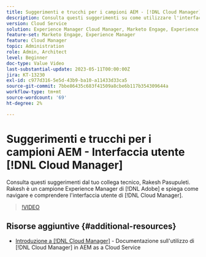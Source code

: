 ```yaml
---
title: Suggerimenti e trucchi per i campioni AEM - [!DNL Cloud Manager] UI
description: Consulta questi suggerimenti su come utilizzare l'interfaccia utente di  [!DNL Cloud Manager] dal campione ed esperto di AEM, Rakesh Pasupuleti.
version: Cloud Service
solution: Experience Manager Cloud Manager, Marketo Engage, Experience Manager
feature-set: Marketo Engage, Experience Manager
feature: Cloud Manager
topic: Administration
role: Admin, Architect
level: Beginner
doc-type: Value Video
last-substantial-update: 2023-05-11T00:00:00Z
jira: KT-13230
exl-id: c977d316-5e5d-43b9-ba10-a11433d33ca5
source-git-commit: 7bbe86435c683f41509a8cbe6b117b354309644a
workflow-type: tm+mt
source-wordcount: '69'
ht-degree: 2%

---
```


# Suggerimenti e trucchi per i campioni AEM - Interfaccia utente [!DNL Cloud Manager]

Consulta questi suggerimenti dal tuo collega tecnico, Rakesh Pasupuleti. Rakesh è un campione Experience Manager di [!DNL Adobe] e spiega come navigare e comprendere l&#39;interfaccia utente di [!DNL Cloud Manager].

>[!VIDEO](https://video.tv.adobe.com/v/3419298?quality=12&learn=on)

## Risorse aggiuntive {#additional-resources}

* [Introduzione a [!DNL Cloud Manager]](https://experienceleague.adobe.com/docs/experience-manager-cloud-service/content/onboarding/concepts/cloud-manager-introduction.html) - Documentazione sull&#39;utilizzo di [!DNL Cloud Manager] in AEM as a Cloud Service
